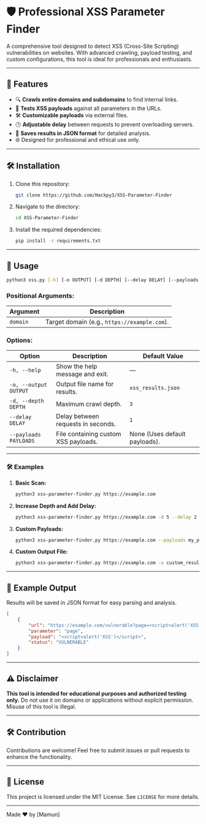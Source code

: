 # 🛡️ Professional XSS Parameter Finder  

A comprehensive tool designed to detect XSS (Cross-Site Scripting) vulnerabilities on websites. With advanced crawling, payload testing, and custom configurations, this tool is ideal for professionals and enthusiasts.  

---

## 🚀 Features  
- 🔍 **Crawls entire domains and subdomains** to find internal links.  
- 🧪 **Tests XSS payloads** against all parameters in the URLs.  
- 🛠️ **Customizable payloads** via external files.  
- 🕒 **Adjustable delay** between requests to prevent overloading servers.  
- 📁 **Saves results in JSON format** for detailed analysis.  
- 🌐 Designed for professional and ethical use only.  

---

## 🛠️ Installation  

1. Clone this repository:  
   ```bash
   git clone https://github.com/Hackpy3/XSS-Parameter-Finder
   ```  
2. Navigate to the directory:  
   ```bash
   cd XSS-Parameter-Finder
   ```  
3. Install the required dependencies:  
   ```bash
   pip install -r requirements.txt
   ```  

---

## 📖 Usage  

```bash
python3 xss.py [-h] [-o OUTPUT] [-d DEPTH] [--delay DELAY] [--payloads PAYLOADS] domain
```  

### **Positional Arguments:**  
| Argument | Description |  
|----------|-------------|  
| `domain` | Target domain (e.g., `https://example.com`). |  

### **Options:**  
| Option | Description | Default Value |  
|--------|-------------|---------------|  
| `-h, --help` | Show the help message and exit. | — |  
| `-o, --output OUTPUT` | Output file name for results. | `xss_results.json` |  
| `-d, --depth DEPTH` | Maximum crawl depth. | `3` |  
| `--delay DELAY` | Delay between requests in seconds. | `1` |  
| `--payloads PAYLOADS` | File containing custom XSS payloads. | None (Uses default payloads). |  

---

### 🛠️ Examples  

1. **Basic Scan:**  
   ```bash
   python3 xss-parameter-finder.py https://example.com
   ```  

2. **Increase Depth and Add Delay:**  
   ```bash
   python3 xss-parameter-finder.py https://example.com -d 5 --delay 2
   ```  

3. **Custom Payloads:**  
   ```bash
   python3 xss-parameter-finder.py https://example.com --payloads my_payloads.txt
   ```  

4. **Custom Output File:**  
   ```bash
   python3 xss-parameter-finder.py https://example.com -o custom_results.json
   ```  

---

## 📝 Example Output  
Results will be saved in JSON format for easy parsing and analysis.  

```json
[
    {
        "url": "https://example.com/vulnerable?page=<script>alert('XSS')</script>",
        "parameter": "page",
        "payload": "<script>alert('XSS')</script>",
        "status": "VULNERABLE"
    }
]
```  

---

## ⚠️ Disclaimer  
**This tool is intended for educational purposes and authorized testing only.** Do not use it on domains or applications without explicit permission. Misuse of this tool is illegal.  

---

## 🛠️ Contribution  
Contributions are welcome! Feel free to submit issues or pull requests to enhance the functionality.  

---

## 📜 License  
This project is licensed under the MIT License. See `LICENSE` for more details.  

--- 

Made ❤️ by [Mamun]  

